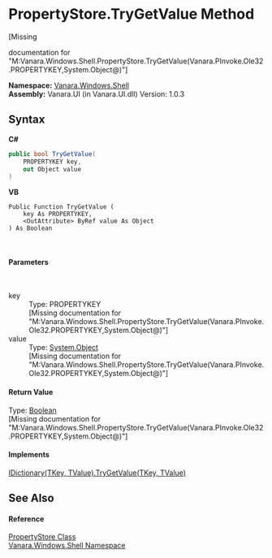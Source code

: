 # PropertyStore.TryGetValue Method 
 

\[Missing <summary> documentation for "M:Vanara.Windows.Shell.PropertyStore.TryGetValue(Vanara.PInvoke.Ole32.PROPERTYKEY,System.Object@)"\]

**Namespace:**&nbsp;<a href="be182789-447d-1423-b31f-7fd1f1f04ab2">Vanara.Windows.Shell</a><br />**Assembly:**&nbsp;Vanara.UI (in Vanara.UI.dll) Version: 1.0.3

## Syntax

**C#**<br />
``` C#
public bool TryGetValue(
	PROPERTYKEY key,
	out Object value
)
```

**VB**<br />
``` VB
Public Function TryGetValue ( 
	key As PROPERTYKEY,
	<OutAttribute> ByRef value As Object
) As Boolean
```

<br />

#### Parameters
&nbsp;<dl><dt>key</dt><dd>Type: PROPERTYKEY<br />\[Missing <param name="key"/> documentation for "M:Vanara.Windows.Shell.PropertyStore.TryGetValue(Vanara.PInvoke.Ole32.PROPERTYKEY,System.Object@)"\]</dd><dt>value</dt><dd>Type: <a href="http://msdn2.microsoft.com/en-us/library/e5kfa45b" target="_blank">System.Object</a><br />\[Missing <param name="value"/> documentation for "M:Vanara.Windows.Shell.PropertyStore.TryGetValue(Vanara.PInvoke.Ole32.PROPERTYKEY,System.Object@)"\]</dd></dl>

#### Return Value
Type: <a href="http://msdn2.microsoft.com/en-us/library/a28wyd50" target="_blank">Boolean</a><br />\[Missing <returns> documentation for "M:Vanara.Windows.Shell.PropertyStore.TryGetValue(Vanara.PInvoke.Ole32.PROPERTYKEY,System.Object@)"\]

#### Implements
<a href="http://msdn2.microsoft.com/en-us/library/bb299639" target="_blank">IDictionary(TKey, TValue).TryGetValue(TKey, TValue)</a><br />

## See Also


#### Reference
<a href="645b387b-035a-14f3-444b-f9d2bed24e20">PropertyStore Class</a><br /><a href="be182789-447d-1423-b31f-7fd1f1f04ab2">Vanara.Windows.Shell Namespace</a><br />